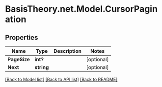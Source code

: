 # BasisTheory.net.Model.CursorPagination

## Properties

Name | Type | Description | Notes
------------ | ------------- | ------------- | -------------
**PageSize** | **int?** |  | [optional] 
**Next** | **string** |  | [optional] 

[[Back to Model list]](../README.md#documentation-for-models) [[Back to API list]](../README.md#documentation-for-api-endpoints) [[Back to README]](../README.md)

